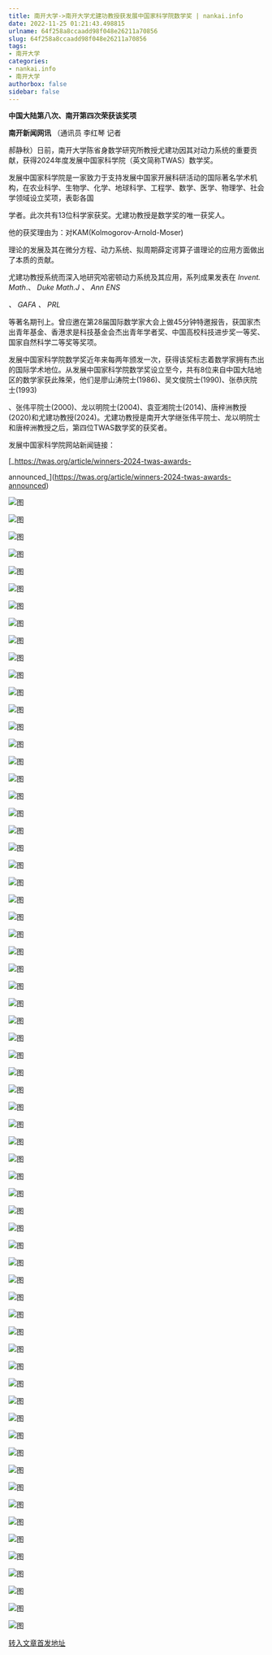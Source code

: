 ```yaml
---
title: 南开大学->南开大学尤建功教授获发展中国家科学院数学奖 | nankai.info
date: 2022-11-25 01:21:43.498815
urlname: 64f258a8ccaadd98f048e26211a70856
slug: 64f258a8ccaadd98f048e26211a70856
tags: 
- 南开大学
categories:
- nankai.info
- 南开大学
authorbox: false
sidebar: false
---
```

**中国大陆第八次、南开第四次荣获该奖项**

**南开新闻网讯** （通讯员 李红琴 记者

郝静秋）日前，南开大学陈省身数学研究所教授尤建功因其对动力系统的重要贡献，获得2024年度发展中国家科学院（英文简称TWAS）数学奖。

发展中国家科学院是一家致力于支持发展中国家开展科研活动的国际著名学术机构，在农业科学、生物学、化学、地球科学、工程学、数学、医学、物理学、社会学领域设立奖项，表彰各国
<!--more-->
学者。此次共有13位科学家获奖。尤建功教授是数学奖的唯一获奖人。

他的获奖理由为：对KAM(Kolmogorov-Arnold-Moser)

理论的发展及其在微分方程、动力系统、拟周期薛定谔算子谱理论的应用方面做出了本质的贡献。

尤建功教授系统而深入地研究哈密顿动力系统及其应用，系列成果发表在 _Invent. Math_.、 _Duke Math.J_ _、_ _Ann ENS_

_、_ _GAFA_ _、_ _PRL_

等著名期刊上。曾应邀在第28届国际数学家大会上做45分钟特邀报告，获国家杰出青年基金、香港求是科技基金会杰出青年学者奖、中国高校科技进步奖一等奖、国家自然科学二等奖等奖项。

发展中国家科学院数学奖近年来每两年颁发一次，获得该奖标志着数学家拥有杰出的国际学术地位。从发展中国家科学院数学奖设立至今，共有8位来自中国大陆地区的数学家获此殊荣，他们是廖山涛院士(1986)、吴文俊院士(1990)、张恭庆院士(1993)

、张伟平院士(2000)、龙以明院士(2004)、袁亚湘院士(2014)、唐梓洲教授(2020)和尤建功教授(2024)。尤建功教授是南开大学继张伟平院士、龙以明院士和唐梓洲教授之后，第四位TWAS数学奖的获奖者。

发展中国家科学院网站新闻链接：

[_https://twas.org/article/winners-2024-twas-awards-

announced_](https://twas.org/article/winners-2024-twas-awards-announced)

![图](http://news.nankai.edu.cn/ywsd/system/2022/11/19/g)

![图](http://news.nankai.edu.cn/ywsd/system/2022/11/19/n)

![图](http://news.nankai.edu.cn/ywsd/system/2022/11/19/p)

![图](http://news.nankai.edu.cn/ywsd/system/2022/11/19/)

![图](http://news.nankai.edu.cn/ywsd/system/2022/11/19/9)

![图](http://news.nankai.edu.cn/ywsd/system/2022/11/19/7)

![图](http://news.nankai.edu.cn/ywsd/system/2022/11/19/0)

![图](http://news.nankai.edu.cn/ywsd/system/2022/11/19/9)

![图](http://news.nankai.edu.cn/ywsd/system/2022/11/19/0)

![图](http://news.nankai.edu.cn/ywsd/system/2022/11/19/c)

![图](http://news.nankai.edu.cn/ywsd/system/2022/11/19/6)

![图](http://news.nankai.edu.cn/ywsd/system/2022/11/19/3)

![图](http://news.nankai.edu.cn/ywsd/system/2022/11/19/_)

![图](http://news.nankai.edu.cn/ywsd/system/2022/11/19/0)

![图](http://news.nankai.edu.cn/ywsd/system/2022/11/19/7)

![图](http://news.nankai.edu.cn/ywsd/system/2022/11/19/0)

![图](http://news.nankai.edu.cn/ywsd/system/2022/11/19/9)

![图](http://news.nankai.edu.cn/ywsd/system/2022/11/19/4)

![图](http://news.nankai.edu.cn/ywsd/system/2022/11/19/0)

![图](http://news.nankai.edu.cn/ywsd/system/2022/11/19/0)

![图](http://news.nankai.edu.cn/ywsd/system/2022/11/19/0)

![图](http://news.nankai.edu.cn/ywsd/system/2022/11/19/3)

![图](http://news.nankai.edu.cn/ywsd/system/2022/11/19/0)

![图](http://news.nankai.edu.cn/ywsd/system/2022/11/19/0)

![图](http://news.nankai.edu.cn/)

![图](http://news.nankai.edu.cn/ywsd/system/2022/11/19/0)

![图](http://news.nankai.edu.cn/ywsd/system/2022/11/19/9)

![图](http://news.nankai.edu.cn/ywsd/system/2022/11/19/4)

![图](http://news.nankai.edu.cn/)

![图](http://news.nankai.edu.cn/ywsd/system/2022/11/19/0)

![图](http://news.nankai.edu.cn/ywsd/system/2022/11/19/0)

![图](http://news.nankai.edu.cn/ywsd/system/2022/11/19/0)

![图](http://news.nankai.edu.cn/)

![图](http://news.nankai.edu.cn/ywsd/system/2022/11/19/3)

![图](http://news.nankai.edu.cn/ywsd/system/2022/11/19/0)

![图](http://news.nankai.edu.cn/ywsd/system/2022/11/19/0)

![图](http://news.nankai.edu.cn/)

![图](http://news.nankai.edu.cn/ywsd/system/2022/11/19/c)

![图](http://news.nankai.edu.cn/ywsd/system/2022/11/19/i)

![图](http://news.nankai.edu.cn/ywsd/system/2022/11/19/p)

![图](http://news.nankai.edu.cn/)

![图](http://news.nankai.edu.cn/ywsd/system/2022/11/19/n)

![图](http://news.nankai.edu.cn/ywsd/system/2022/11/19/c)

![图](http://news.nankai.edu.cn/ywsd/system/2022/11/19/)

![图](http://news.nankai.edu.cn/ywsd/system/2022/11/19/u)

![图](http://news.nankai.edu.cn/ywsd/system/2022/11/19/d)

![图](http://news.nankai.edu.cn/ywsd/system/2022/11/19/e)

![图](http://news.nankai.edu.cn/ywsd/system/2022/11/19/)

![图](http://news.nankai.edu.cn/ywsd/system/2022/11/19/i)

![图](http://news.nankai.edu.cn/ywsd/system/2022/11/19/a)

![图](http://news.nankai.edu.cn/ywsd/system/2022/11/19/k)

![图](http://news.nankai.edu.cn/ywsd/system/2022/11/19/n)

![图](http://news.nankai.edu.cn/ywsd/system/2022/11/19/a)

![图](http://news.nankai.edu.cn/ywsd/system/2022/11/19/n)

![图](http://news.nankai.edu.cn/ywsd/system/2022/11/19/)

![图](http://news.nankai.edu.cn/ywsd/system/2022/11/19/s)

![图](http://news.nankai.edu.cn/ywsd/system/2022/11/19/w)

![图](http://news.nankai.edu.cn/ywsd/system/2022/11/19/e)

![图](http://news.nankai.edu.cn/ywsd/system/2022/11/19/n)

![图](http://news.nankai.edu.cn/)

![图](http://news.nankai.edu.cn/)

![图](http://news.nankai.edu.cn/ywsd/system/2022/11/19/:)

![图](http://news.nankai.edu.cn/ywsd/system/2022/11/19/p)

![图](http://news.nankai.edu.cn/ywsd/system/2022/11/19/t)

![图](http://news.nankai.edu.cn/ywsd/system/2022/11/19/t)

![图](http://news.nankai.edu.cn/ywsd/system/2022/11/19/h)

[转入文章首发地址](http://news.nankai.edu.cn/ywsd/system/2022/11/19/030053706.shtml)